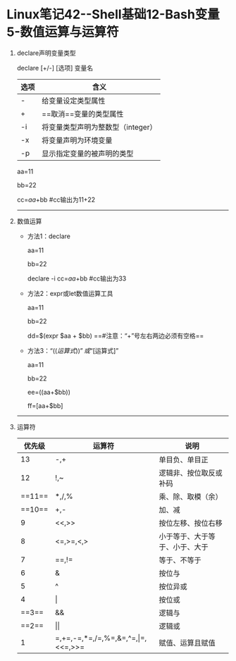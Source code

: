 # Linux笔记42--Shell基础12-Bash变量5-数值运算与运算符

1. declare声明变量类型

   declare [+/-] [选项] 变量名

   | 选项 | 含义                              |
   | ---- | --------------------------------- |
   | -    | 给变量设定类型属性                |
   | +    | ==取消==变量的类型属性            |
   | -i   | 将变量类型声明为整数型（integer） |
   | -x   | 将变量声明为环境变量              |
   | -p   | 显示指定变量的被声明的类型        |

   aa=11

   bb=22

   cc=$aa+$bb      #cc输出为11+22

   ---

2. 数值运算

   + 方法1：declare

     aa=11

     bb=22

     declare -i cc=$aa+$bb       #cc输出为33

   + 方法2：expr或let数值运算工具

     aa=11

     bb=22

     dd=$(expr $aa + $bb)        ==#注意：“+”号左右两边必须有空格==

   + 方法3：“$((运算式))” 或 “$[运算式]”

     aa=11

     bb=22

     ee=$(($aa+$bb))

     ff=$[$aa+$bb]

   ---

3. 运算符

   | 优先级 | 运算符                             | 说明                           |
   | ------ | ---------------------------------- | ------------------------------ |
   | 13     | -,+                                | 单目负、单目正                 |
   | 12     | !,~                                | 逻辑非、按位取反或补码         |
   | ==11== | *,/,%                              | 乘、除、取模（余）             |
   | ==10== | +,-                                | 加、减                         |
   | 9      | <<,>>                              | 按位左移、按位右移             |
   | 8      | <=,>=,<,>                          | 小于等于、大于等于、小于、大于 |
   | 7      | ==,!=                              | 等于、不等于                   |
   | 6      | &                                  | 按位与                         |
   | 5      | ^                                  | 按位异或                       |
   | 4      | \|                                 | 按位或                         |
   | ==3==  | &&                                 | 逻辑与                         |
   | ==2==  | \|\|                               | 逻辑或                         |
   | 1      | =,+=,-=,*=,/=,%=,&=,^=,\|=,<<=,>>= | 赋值、运算且赋值               |

   

